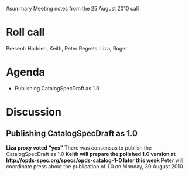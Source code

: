 ﻿#summary Meeting notes from the 25 August 2010 call

# Roll call #

Present: Hadrien, Keith, Peter
Regrets: Liza, Roger

# Agenda #

  * Publishing CatalogSpecDraft as 1.0

# Discussion #

## Publishing CatalogSpecDraft as 1.0 ##

**Liza proxy voted "yes"** There was consensus to publish the CatalogSpecDraft as 1.0
**Keith will prepare the polished 1.0 version at http://opds-spec.org/specs/opds-catalog-1-0 later this week** Peter will coordinate press about the publication of 1.0 on Monday, 30 August 2010

